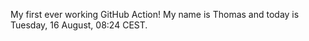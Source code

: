 My first ever working GitHub Action!
My name is Thomas and today is Tuesday, 16 August, 08:24 CEST. 
